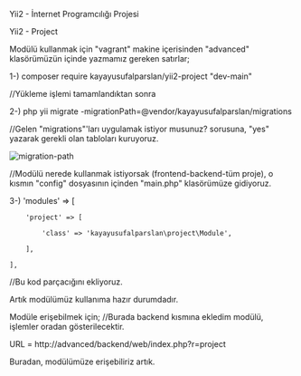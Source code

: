 Yii2 - İnternet Programcılığı Projesi

Yii2 - Project 

Modülü kullanmak için "vagrant" makine içerisinden "advanced" klasörümüzün içinde yazmamız gereken satırlar;

1-) composer require kayayusufalparslan/yii2-project "dev-main" 

//Yükleme işlemi tamamlandıktan sonra

2-) php yii migrate -migrationPath=@vendor/kayayusufalparslan/migrations

//Gelen "migrations"'ları uygulamak istiyor musunuz? sorusuna, "yes" yazarak gerekli olan tabloları kuruyoruz.

![migration-path](https://user-images.githubusercontent.com/56241551/104813508-9eb52e00-581a-11eb-8b93-505c0ee7f644.png)

//Modülü nerede kullanmak istiyorsak (frontend-backend-tüm proje), o kısmın  "config" dosyasının içinden "main.php" klasörümüze gidiyoruz.

3-) 'modules' => [

        'project' => [
        
            'class' => 'kayayusufalparslan\project\Module',
            
        ],
        
    ],
    
//Bu kod parçacığını ekliyoruz. 

Artık modülümüz kullanıma hazır durumdadır.

Modüle erişebilmek için;  //Burada backend kısmına ekledim modülü, işlemler oradan gösterilecektir.

URL = http://advanced/backend/web/index.php?r=project  

Buradan, modülümüze erişebiliriz artık.

